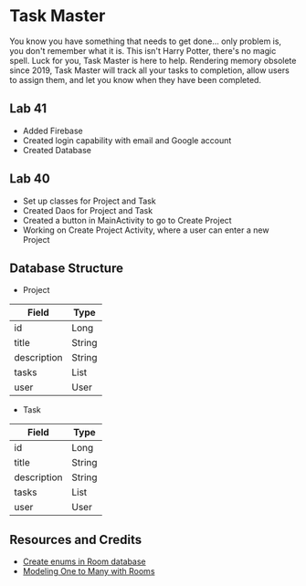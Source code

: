 # Task Master

You know you have something that needs to get done... only problem is, you don't remember what it is.  This isn't Harry Potter, there's no magic spell.  Luck for you, Task Master is here to help.  Rendering memory obsolete since 2019, Task Master will track all your tasks to completion, allow users to assign them, and let you know when they have been completed.

## Lab 41
* Added Firebase
* Created login capability with email and Google account
* Created Database


## Lab 40
* Set up classes for Project and Task
* Created Daos for Project and Task
* Created a button in MainActivity to go to Create Project
* Working on Create Project Activity, where a user can enter a new Project


## Database Structure

* Project

|  Field      |  Type      |
|-------------|------------|
| id          | Long       |
| title       | String     |
| description | String     |
| tasks       | List<Task> |
| user        | User       |


* Task

|  Field      |  Type      |
|-------------|------------|
| id          | Long       |
| title       | String     |
| description | String     |
| tasks       | List<Task> |
| user        | User       |
   

## Resources and Credits

* [Create enums in Room database](https://stackoverflow.com/questions/44498616/android-architecture-components-using-enums)
* [Modeling One to Many with Rooms](https://stackoverflow.com/questions/44330452/android-persistence-room-cannot-figure-out-how-to-read-this-field-from-a-curso/44424148#44424148)